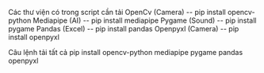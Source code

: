 Các thư viện có trong script cần tải
OpenCv (Camera)      -- pip install opencv-python
Mediapipe (AI)       -- pip install mediapipe
Pygame (Sound)       -- pip install pygame
Pandas (Excel)       -- pip install pandas
Openpyxl (Camera)    -- pip install openpyxl

Câu lệnh tải tất cả
pip install opencv-python mediapipe pygame pandas openpyxl
